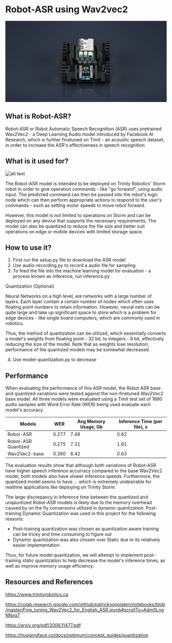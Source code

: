 # Robot-ASR using Wav2vec2

![alt text](https://github.com/brucew5978-git/Robot-ASR/blob/main/images/Storm_Iteration_2_-_Assembly.png)

## What is Robot-ASR?

Robot-ASR or Robot Automatic Speech Recognition (ASR) uses pretrained Wav2Vec2 - a Deep Learning Audio model introduced by Facebook AI Research, which is further finetuned on Timit - an acoustic speech dataset, in order to increase the ASR's effectiveness in speech recognition 

## What is it used for?

![alt text](https://github.com/brucew5978-git/wav2vec2-ASR/blob/main/images/audio-to-command.jpeg)

The Robot-ASR model is intended to be deployed on Trinity Robotics' Storm robot in order to give operation commands - like "go forward", using audio input. The predicted command can then be passed into the robot's logic node which can then perform appropriate actions to respond to the user's commands - such as setting motor speeds to move robot forward. 

However, this model is not limited to operations on Storm and can be deployed on any device that supports the necessary requirements. The model can also be quantized to reduce the file size and better suit operations on edge or mobile devices with limited storage space.

## How to use it?

1.  First run the setup.py file to download the ASR model
2.  Use audio-recording.py to record a audio file for sampling
3.  To feed the file into the machine learning model for evaluation - a process known as inference, run inference.py

Quantization (Optional)

Neural Networks on a high level, are networks with a large number of layers. Each layer contain a certain number of nodes which often uses floating point numbers to retain information. However, neural nets can be quite large and take up significant space to store which is a problem for edge devices - like single board computers, which are commonly used in robotics. 

Thus, the method of quantization can be utilized, which essentially converts a model's weights from floating point - 32 bit, to integers - 8 bit, effectively reducing the size of the model. Note that as weights lose resolution, performance of the quantized models may be somewhat decreased. 

4. Use model-quantization.py to decrease

## Performance

When evaluating the performance of this ASR model, the Robot ASR base and quantized variations were tested against the non-finetuned Wav2Vec2 base model. All three models were evaluated using a Timit test set of 1680 audio samples with Word Error Rate (WER) being used evaluate each model's accuracy. 

Models | WER | Avg Memory Usage, Gb | Inference Time (per file), s | 
--- | --- | --- | --- | 
Robot-ASR | 0.277 | 7.48 | 0.62 | 
Robot-ASR Quantized| 0.275 | 7.31 | 1.61 | 
Wav2Vec2-base| 0.360 | 8.42 | 0.63 | 

The evaluation results show that although both variations of Robot-ASR have higher speech inference accurracy compared to the base Wav2Vec2 model, both models also have slower inference speeds. Furthermore, the quantized model seems to have ... which is extremely undesirable for realtime applications like deploying on Trinity Storm. 

The large discrepancy in inference time between the quantized and unqauntized Robot-ASR models is likely due to the memory overhead caused by on the fly conversions utilized in dynamic quantization. Post-training Dynamic Quantization was used in this project for the following reasons: 
  * Post-training quantization was chosen as quantization aware training can be tricky and time consuming to figure out
  * Dynamic quantization was also chosen over Static due to its relatively easier implementation

Thus, for future model quantization, we will attempt to implement post-training static quantization to help decrease the model's inference times, as well as improve memory usage efficiency.

## Resources and References
https://www.trinityrobotics.ca

https://colab.research.google.com/github/patrickvonplaten/notebooks/blob/master/Fine_tuning_Wav2Vec2_for_English_ASR.ipynb#scrollTo=Adm0LngNNxq7

https://arxiv.org/pdf/2006.11477.pdf

https://huggingface.co/docs/optimum/concept_guides/quantization

